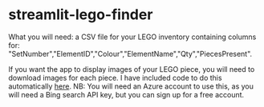 # streamlit-lego-finder
What you will need: a CSV file for your LEGO inventory containing columns for: "SetNumber","ElementID","Colour","ElementName","Qty","PiecesPresent".

If you want the app to display images of your LEGO piece, you will need to download images for each piece. I have included code to do this automatically [here](). NB: You will need an Azure account to use this, as you will need a Bing search API key, but you can sign up for a free account.
